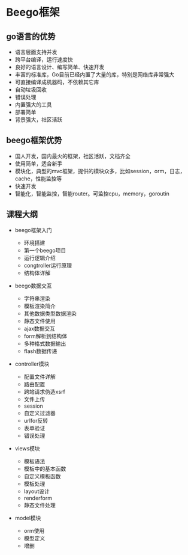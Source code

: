# Beego框架

## go语言的优势

- 语言层面支持并发
- 跨平台编译，运行速度快
- 良好的语言设计、编写简单、快速开发
- 丰富的标准库，Go目前已经内置了大量的库，特别是网络库非常强大
- 可直接编译成机器码，不依赖其它库
- 自动垃圾回收
- 错误处理
- 内置强大的工具
- 部署简单
- 背景强大，社区活跃

## beego框架优势

- 国人开发，国内最火的框架，社区活跃，文档齐全
- 使用简单，适合新手
- 模块化，典型的mvc框架，提供的模块众多，比如session，orm，日志，cache，性能监控等
- 快速开发
- 智能化，智能监控，智能router。可监控cpu，memory，goroutin

## 课程大纲

- beego框架入门
  - 环境搭建
  - 第一个beego项目
  - 运行逻辑介绍
  - congtroller运行原理
  - 结构体详解

- beego数据交互
  - 字符串渲染
  - 模板渲染简介
  - 其他数据类型数据渲染
  - 静态文件使用
  - ajax数据交互
  - form解析到结构体
  - 多种格式数据输出
  - flash数据传递
- controller模块
  - 配置文件详解
  - 路由配置
  - 跨站请求伪造xsrf
  - 文件上传
  - session
  - 自定义过滤器
  - urlfor反转
  - 表单验证
  - 错误处理
- views模块
  - 模板语法
  - 模板中的基本函数
  - 自定义模板函数
  - 模板处理
  - layout设计
  - renderform
  - 静态文件处理
- model模块
  - orm使用
  - 模型定义
  - 增删